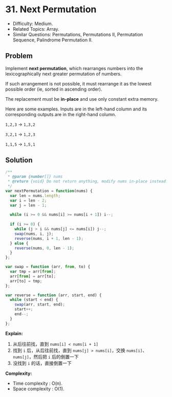 # 31. Next Permutation

- Difficulty: Medium.
- Related Topics: Array.
- Similar Questions: Permutations, Permutations II, Permutation Sequence, Palindrome Permutation II.

## Problem

Implement **next permutation**, which rearranges numbers into the lexicographically next greater permutation of numbers.

If such arrangement is not possible, it must rearrange it as the lowest possible order (ie, sorted in ascending order).

The replacement must be **in-place** and use only constant extra memory.

Here are some examples. Inputs are in the left-hand column and its corresponding outputs are in the right-hand column.

```1,2,3``` → ```1,3,2```

```3,2,1``` → ```1,2,3```

```1,1,5``` → ```1,5,1```

## Solution

```javascript
/**
 * @param {number[]} nums
 * @return {void} Do not return anything, modify nums in-place instead.
 */
var nextPermutation = function(nums) {
  var len = nums.length;
  var i = len - 2;
  var j = len - 1;
  
  while (i >= 0 && nums[i] >= nums[i + 1]) i--;
  
  if (i >= 0) {
    while (j > i && nums[j] <= nums[i]) j--;
    swap(nums, i, j);
    reverse(nums, i + 1, len - 1);
  } else {
    reverse(nums, 0, len - 1);
  }
};

var swap = function (arr, from, to) {
  var tmp = arr[from];
  arr[from] = arr[to];
  arr[to] = tmp;
};

var reverse = function (arr, start, end) {
  while (start < end) {
    swap(arr, start, end);
    start++;
    end--;
  }
};
```

**Explain:**

1. 从后往前找，直到 `nums[i] < nums[i + 1]`
2. 找到 `i` 后，从后往前找，直到 `nums[j] > nums[i]`，交换 `nums[i]`、`nums[j]`，然后把 `i` 后的倒置一下
3. 没找到 `i` 的话，直接倒置一下

**Complexity:**

* Time complexity : O(n).
* Space complexity : O(1).

